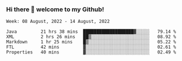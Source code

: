 ### Hi there 👋 welcome to my Github! 

<!--START_SECTION:waka-->
```text
Week: 08 August, 2022 - 14 August, 2022

Java         21 hrs 38 mins  ███████████████████▓░░░░░   79.14 % 
XML          2 hrs 26 mins   ██▒░░░░░░░░░░░░░░░░░░░░░░   08.92 % 
Markdown     1 hr 25 mins    █▒░░░░░░░░░░░░░░░░░░░░░░░   05.22 % 
FTL          42 mins         ▓░░░░░░░░░░░░░░░░░░░░░░░░   02.61 % 
Properties   40 mins         ▓░░░░░░░░░░░░░░░░░░░░░░░░   02.49 % 
```
<!--END_SECTION:waka-->
